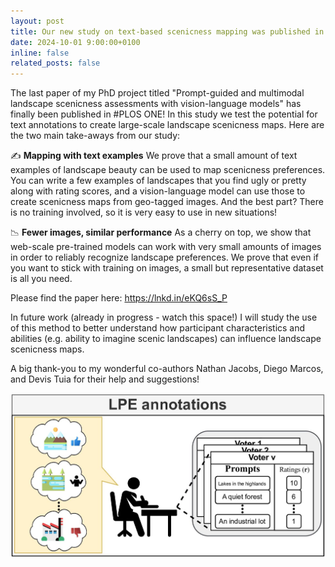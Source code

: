 ```yaml
---
layout: post
title: Our new study on text-based scenicness mapping was published in PLOS One
date: 2024-10-01 9:00:00+0100
inline: false
related_posts: false
---
```


The last paper of my PhD project titled "Prompt-guided and multimodal landscape scenicness assessments with vision-language models" has finally been published in #PLOS ONE! In this study we test the potential for text annotations to create large-scale landscape scenicness maps. Here are the two main take-aways from our study:

✍ <b>Mapping with text examples</b>
We prove that a small amount of text examples of landscape beauty can be used to map scenicness preferences. You can write a few examples of landscapes that you find ugly or pretty along with rating scores, and a vision-language model can use those to create scenicness maps from geo-tagged images. And the best part? There is no training involved, so it is very easy to use in new situations!

📉 <b>Fewer images, similar performance</b>
As a cherry on top, we show that web-scale pre-trained models can work with very small amounts of images in order to reliably recognize landscape preferences. We prove that even if you want to stick with training on images, a small but representative dataset is all you need.

Please find the paper here: https://lnkd.in/eKQ6sS_P

In future work (already in progress - watch this space!) I will study the use of this method to better understand how participant characteristics and abilities (e.g. ability to imagine scenic landscapes) can influence landscape scenicness maps.

A big thank-you to my wonderful co-authors Nathan Jacobs, Diego Marcos, and Devis Tuia for their help and suggestions!

<img src="/assets/img/news_imgs/lpe.jpg" alt="Presentation poster" style="max-width: 100%;">
